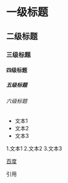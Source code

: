 # 一级标题
## 二级标题
### 三级标题
#### 四级标题
##### 五级标题
###### 六级标题








- 文本1
- 文本2
- 文本3


1.文本1
2.文本2
3.文本3

[百度](http://www.baidu.com)


引用
